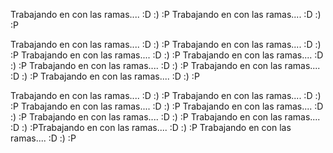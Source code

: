 Trabajando en con las ramas.... :D :) :P
Trabajando en con las ramas.... :D :) :P

Trabajando en con las ramas.... :D :) :P
Trabajando en con las ramas.... :D :) :P
Trabajando en con las ramas.... :D :) :P
Trabajando en con las ramas.... :D :) :P
Trabajando en con las ramas.... :D :) :P
Trabajando en con las ramas.... :D :) :P
Trabajando en con las ramas.... :D :) :P

Trabajando en con las ramas.... :D :) :P
Trabajando en con las ramas.... :D :) :P
Trabajando en con las ramas.... :D :) :P
Trabajando en con las ramas.... :D :) :P
Trabajando en con las ramas.... :D :) :P
Trabajando en con las ramas.... :D :) :PTrabajando en con las ramas.... :D :) :P
Trabajando en con las ramas.... :D :) :P

